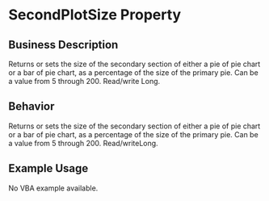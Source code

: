 # SecondPlotSize Property

## Business Description
Returns or sets the size of the secondary section of either a pie of pie chart or a bar of pie chart, as a percentage of the size of the primary pie. Can be a value from 5 through 200. Read/write Long.

## Behavior
Returns or sets the size of the secondary section of either a pie of pie chart or a bar of pie chart, as a percentage of the size of the primary pie. Can be a value from 5 through 200. Read/writeLong.

## Example Usage
No VBA example available.